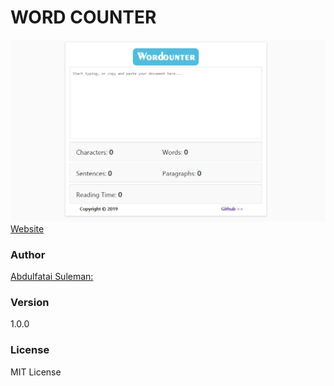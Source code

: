 # WORD COUNTER

<img src="/style/img/word-counter.png">
<a href="https://thirsty-bassi-06b21e.netlify.com/">Website</a>

### Author

[Abdulfatai Suleman:](http://abdul-fatai.github.io)

### Version

1.0.0

### License

MIT License

